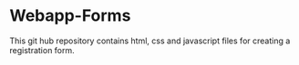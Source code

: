 # Webapp-Forms
This git hub repository contains html, css and javascript files for creating a registration form.
